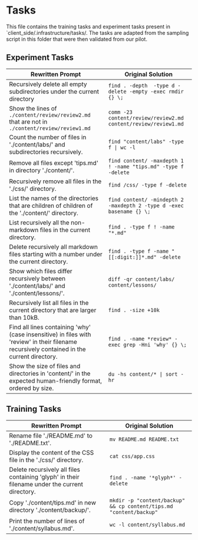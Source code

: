 # Tasks
This file contains the training tasks and experiment tasks present in `client_side/.infrastructure/tasks/. The tasks are adapted from the sampling script in this folder that were then validated from our pilot.

## Experiment Tasks
|Rewritten Prompt|Original Solution|
-------|-----------------
| Recursively delete all empty subdirectories under the current directory | `find . -depth  -type d -delete -empty -exec rmdir {} \;` |
| Show the lines of `./content/review/review2.md` that are not in `./content/review/review1.md` | `comm -23 content/review/review2.md content/review/review1.md` |
| Count the number of files in './content/labs/' and subdirectories recursively. | `find "content/labs" -type f \| wc -l` |
| Remove all files except 'tips.md' in directory './content/'. | `find content/ -maxdepth 1 ! -name "tips.md" -type f -delete` |
| Recursively remove all files in the './css/' directory. | `find /css/ -type f -delete` |
| List the names of the directories that are children of children of the './content/' directory. | `find content/ -mindepth 2 -maxdepth 2 -type d -exec basename {} \;` |
| List recursively all the non-markdown files in the current directory. | `find . -type f ! -name "*.md"` |
| Delete recursively all markdown files starting with a number under the current directory. | `find . -type f -name "[[:digit:]]*.md" -delete` |
| Show which files differ recursively between './content/labs/' and './content/lessons/'. | `diff -qr content/labs/ content/lessons/` |
| Recursively list all files in the current directory that are larger than 10kB. | `find . -size +10k` |
| Find all lines containing 'why' (case insensitive) in files with 'review' in their filename recursively contained in the current directory. | `find . -name *review* -exec grep -Hni 'why' {} \;` |
| Show the size of files and directories in 'content/' in the expected human-friendly format, ordered by size. | `du -hs content/* \| sort -hr` |

## Training Tasks
|Rewritten Prompt|Original Solution|
-------|-----------------
| Rename file './README.md' to './README.txt'. | `mv README.md README.txt` |
| Display the content of the CSS file in the './css/' directory. | `cat css/app.css` |
| Delete recursively all files containing 'glyph' in their filename under the current directory. | `find . -name '*glyph*' -delete` |
| Copy './content/tips.md' in new directory './content/backup/'. | `mkdir -p "content/backup" && cp content/tips.md "content/backup"` |
| Print the number of lines of './content/syllabus.md'. | `wc -l content/syllabus.md` |
